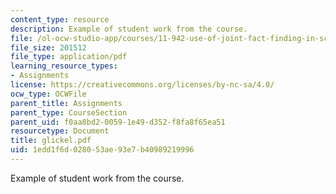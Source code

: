 ```yaml
---
content_type: resource
description: Example of student work from the course.
file: /ol-ocw-studio-app/courses/11-942-use-of-joint-fact-finding-in-science-intensive-policy-disputes-part-ii-spring-2004/1edd1f6d028053ae93e7b40989219996_glickel.pdf
file_size: 201512
file_type: application/pdf
learning_resource_types:
- Assignments
license: https://creativecommons.org/licenses/by-nc-sa/4.0/
ocw_type: OCWFile
parent_title: Assignments
parent_type: CourseSection
parent_uid: f0aa8bd2-0059-1e49-d352-f8fa8f65ea51
resourcetype: Document
title: glickel.pdf
uid: 1edd1f6d-0280-53ae-93e7-b40989219996
---
```

Example of student work from the course.